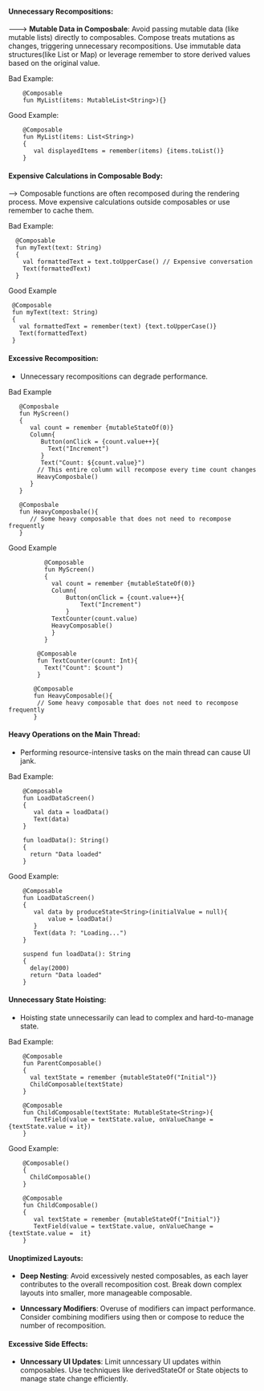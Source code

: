 
#### Unnecessary Recompositions:

---> **Mutable Data in Composbale**: Avoid passing mutable data (like mutable lists) directly to composables. Compose treats mutations as changes, triggering unnecessary recompositions. Use immutable data structures(like List or Map) or leverage remember to store derived values based on the original value.

Bad Example:

        @Composable
        fun MyList(items: MutableList<String>){}

Good Example:

        @Composable
        fun MyList(items: List<String>)
        {
           val displayedItems = remember(items) {items.toList()}
        }

#### Expensive Calculations in Composable Body:  

 --> Composable functions are often recomposed during the rendering process. Move expensive calculations outside composables or use remember to cache them.

Bad Example:

      @Composable
      fun myText(text: String)
      {
        val formattedText = text.toUpperCase() // Expensive conversation
        Text(formattedText)
      }

 Good Example

     @Composable
     fun myText(text: String)
     {
       val formattedText = remember(text) {text.toUpperCase()}
       Text(formattedText)
     }


#### Excessive Recomposition:

- Unnecessary recompositions can degrade performance.

Bad Example

       @Composbale
       fun MyScreen()
       {
          val count = remember {mutableStateOf(0)} 
          Column{
             Button(onClick = {count.value++}{
               Text("Increment")      
             } 
             Text("Count: ${count.value}")
            // This entire column will recompose every time count changes
            HeavyComposbale()
          }
       }

       @Composbale
       fun HeavyComposbale(){
          // Some heavy composable that does not need to recompose frequently     
       }

Good Example

              @Composable
              fun MyScreen()
              {
                val count = remember {mutableStateOf(0)}
                Column{
                    Button(onClick = {count.value++}{
                        Text("Increment")
                    }
                TextCounter(count.value)
                HeavyComposable()
                }
              }

            @Composable
            fun TextCounter(count: Int){
              Text("Count": $count")      
            }

           @Composable
           fun HeavyComposable(){
            // Some heavy composable that does not need to recompose frequently 
           }


#### Heavy Operations on the Main Thread:

- Performing resource-intensive tasks on the main thread can cause UI jank.

Bad Example:

        @Composable
        fun LoadDataScreen()
        {
           val data = loadData()
           Text(data)
        }

        fun loadData(): String()
        {
          return "Data loaded"
        }

Good Example:

        @Composable
        fun LoadDataScreen()
        {
           val data by produceState<String>(initialValue = null){
               value = loadData()
           } 
           Text(data ?: "Loading...")         
        }

        suspend fun loadData(): String
        {
          delay(2000)
          return "Data loaded"       
        }

#### Unnecessary State Hoisting:

 - Hoisting state unnecessarily can lead to complex and hard-to-manage state.

Bad Example:

        @Composable
        fun ParentComposable()
        {
          val textState = remember {mutableStateOf("Initial")}
          ChildComposable(textState)
        }

        @Composable
        fun ChildComposable(textState: MutableState<String>){
           TextField(value = textState.value, onValueChange = {textState.value = it})
        }

Good Example:

        @Composable()
        {
          ChildComposable()
        }

        @Composable
        fun ChildComposable()
        {
           val textState = remember {mutableStateOf("Initial")}
           TextField(value = textState.value, onValueChange = {textState.value =  it}
        }


#### Unoptimized Layouts:

- **Deep Nesting**: Avoid excessively nested composables, as each layer contributes to the overall recomposition cost. Break down complex layouts into smaller, more manageable composable.

- **Unncessary Modifiers**: Overuse of modifiers can impact performance. Consider combining modifiers using then or compose to reduce the number of recomposition.

#### Excessive Side Effects:

- **Unncessary UI Updates**: Limit unncessary UI updates within composables. Use techniques like derivedStateOf or State objects to manage state change efficiently.
